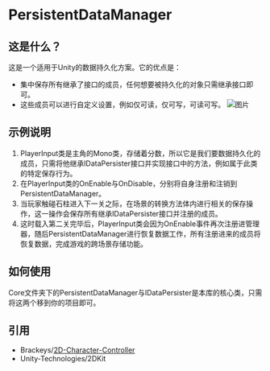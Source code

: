 # PersistentDataManager
## 这是什么？
这是一个适用于Unity的数据持久化方案。它的优点是：
* 集中保存所有继承了接口的成员，任何想要被持久化的对象只需继承接口即可。
* 这些成员可以进行自定义设置，例如仅可读，仅可写，可读可写。
![图片](https://user-images.githubusercontent.com/41114110/133961037-411f568a-8619-47d8-8e11-d79cda8c63d4.png)
## 示例说明
1. PlayerInput类是主角的Mono类，存储着分数，所以它是我们要数据持久化的成员，只需将他继承IDataPersister接口并实现接口中的方法，例如属于此类的特定保存行为。
2. 在PlayerInput类的OnEnable与OnDisable，分别将自身注册和注销到PersistentDataManager。
3. 当玩家触碰石柱进入下一关之际，在场景的转换方法体内进行相关的保存操作，这一操作会保存所有继承IDataPersister接口并注册的成员。
4. 这时载入第二关完毕后，PlayerInput类会因为OnEnable事件再次注册进管理器，随后PersistentDataManager进行恢复数据工作，所有注册进来的成员将恢复数据，完成游戏的跨场景存储功能。
## 如何使用
Core文件夹下的PersistentDataManager与IDataPersister是本库的核心类，只需将这两个移到你的项目即可。
## 引用
* Brackeys/[2D-Character-Controller](https://github.com/Brackeys/2D-Character-Controller)
* Unity-Technologies/2DKit

